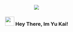 <p align="center">
  <img src="https://capsule-render.vercel.app/api?type=waving&color=gradient&text=Hello!&height=100&section=header"/>
<!-- Heading -->
<h3 align="center"><img src = "https://raw.githubusercontent.com/MartinHeinz/MartinHeinz/master/wave.gif" width = 30px> Hey There, Im Yu Kai!</h3>
